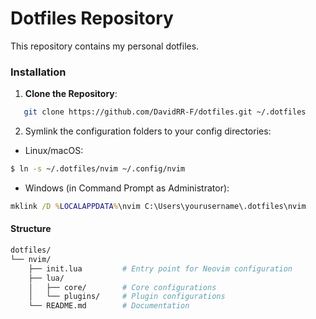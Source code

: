 # Dotfiles Repository

This repository contains my personal dotfiles.

### Installation

1. **Clone the Repository**:

```bash
   git clone https://github.com/DavidRR-F/dotfiles.git ~/.dotfiles
```

2. Symlink the configuration folders to your config directories:

- Linux/macOS:

```bash
$ ln -s ~/.dotfiles/nvim ~/.config/nvim
```

- Windows (in Command Prompt as Administrator):

```cmd
mklink /D %LOCALAPPDATA%\nvim C:\Users\yourusername\.dotfiles\nvim
```

#### Structure

```bash
dotfiles/
└── nvim/
    ├── init.lua         # Entry point for Neovim configuration
    ├── lua/
    │   ├── core/        # Core configurations
    │   └── plugins/     # Plugin configurations
    └── README.md        # Documentation
```
